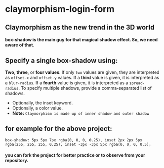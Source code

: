 # claymorphism-login-form

## Claymorphism as the new trend in the 3D world

#### box-shadow is the main guy for that magical shadow effect. So, we need aware of that.

## Specify a single box-shadow using:

**Two**, **three**, or **four values**. If only `two` values are given, they are interpreted as `offset-x` and `offset-y` values. 
If a **third** value is given, it is interpreted as a `blur-radius`. If a **fourth** value is given, it is interpreted as a `spread- radius`.
To specify multiple shadows, provide a comma-separated list of shadows.

* Optionally, the inset keyword.
* Optionally, a color value.
* **Note:** `Claymorphism is made up of inner shadow and outer shadow`

## for example for the above project:

`box-shadow: 5px 5px 7px rgba(0, 0, 0, 0.25),
inset 2px 2px 5px rgba(255, 255, 255, 0.25),
inset -3px -3px 5px rgba(0, 0, 0, 0.5);`

#### you can fork the project for better practice or to observe from your repository. 
